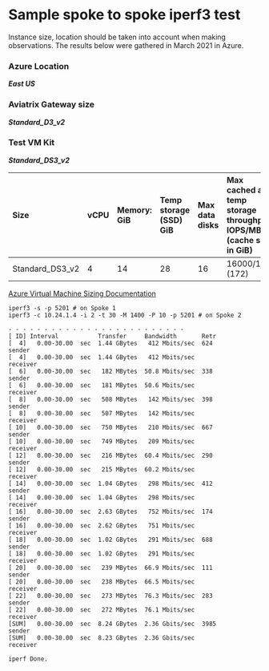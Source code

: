 # Sample spoke to spoke iperf3 test

Instance size, location should be taken into account when making observations.
The results below were gathered in March 2021 in Azure.

### Azure Location 
**_East US_**

### Aviatrix Gateway size
**_Standard_D3_v2_**

### Test VM Kit
**_Standard_DS3_v2_**


Size |	vCPU |	Memory: GiB	| Temp storage (SSD) GiB |	Max data disks	| Max cached and temp storage throughput: IOPS/MBps (cache size in GiB)	| Max uncached disk throughput: IOPS/MBps |	Max NICs	| Expected network bandwidth (Mbps)
:--- | :--- | :--- | :--- | :--- | :--- | :--- | :--- | :---   
Standard_DS3_v2 | 4 |	14	| 28 |	16 | 16000/128 (172) |	12800/192 | 	4 |	3000

[Azure Virtual Machine Sizing Documentation](https://docs.microsoft.com/en-us/azure/virtual-machines/dv2-dsv2-series)

```
iperf3 -s -p 5201 # on Spoke 1
iperf3 -c 10.24.1.4 -i 2 -t 30 -M 1400 -P 10 -p 5201 # on Spoke 2

- - - - - - - - - - - - - - - - - - - - - - - - -
[ ID] Interval           Transfer     Bandwidth       Retr
[  4]   0.00-30.00  sec  1.44 GBytes   412 Mbits/sec  624             sender
[  4]   0.00-30.00  sec  1.44 GBytes   412 Mbits/sec                  receiver
[  6]   0.00-30.00  sec   182 MBytes  50.8 Mbits/sec  338             sender
[  6]   0.00-30.00  sec   181 MBytes  50.6 Mbits/sec                  receiver
[  8]   0.00-30.00  sec   508 MBytes   142 Mbits/sec  398             sender
[  8]   0.00-30.00  sec   507 MBytes   142 Mbits/sec                  receiver
[ 10]   0.00-30.00  sec   750 MBytes   210 Mbits/sec  667             sender
[ 10]   0.00-30.00  sec   749 MBytes   209 Mbits/sec                  receiver
[ 12]   0.00-30.00  sec   216 MBytes  60.4 Mbits/sec  290             sender
[ 12]   0.00-30.00  sec   215 MBytes  60.2 Mbits/sec                  receiver
[ 14]   0.00-30.00  sec  1.04 GBytes   298 Mbits/sec  412             sender
[ 14]   0.00-30.00  sec  1.04 GBytes   298 Mbits/sec                  receiver
[ 16]   0.00-30.00  sec  2.63 GBytes   752 Mbits/sec  174             sender
[ 16]   0.00-30.00  sec  2.62 GBytes   751 Mbits/sec                  receiver
[ 18]   0.00-30.00  sec  1.02 GBytes   291 Mbits/sec  688             sender
[ 18]   0.00-30.00  sec  1.02 GBytes   291 Mbits/sec                  receiver
[ 20]   0.00-30.00  sec   239 MBytes  66.9 Mbits/sec  111             sender
[ 20]   0.00-30.00  sec   238 MBytes  66.5 Mbits/sec                  receiver
[ 22]   0.00-30.00  sec   273 MBytes  76.3 Mbits/sec  283             sender
[ 22]   0.00-30.00  sec   272 MBytes  76.1 Mbits/sec                  receiver
[SUM]   0.00-30.00  sec  8.24 GBytes  2.36 Gbits/sec  3985             sender
[SUM]   0.00-30.00  sec  8.23 GBytes  2.36 Gbits/sec                  receiver

iperf Done.
```
